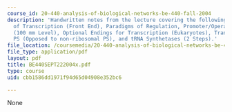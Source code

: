 ```yaml
---
course_id: 20-440-analysis-of-biological-networks-be-440-fall-2004
description: 'Handwritten notes from the lecture covering the following topics: recap
  of Transcription (Front End), Paradigms of Regulation, Promoter/Operator Region
  (100 mm Level), Optional Endings for Transcription (Eukaryotes), Translation - mRNA-div''d
  PS (Opposed to non-ribosomal PS), and tRNA Synthetases (2 Steps).'
file_location: /coursemedia/20-440-analysis-of-biological-networks-be-440-fall-2004/cbb1586dd1971f94d65d04908e352bc6_BE440SEPT222004x.pdf
file_type: application/pdf
layout: pdf
title: BE440SEPT222004x.pdf
type: course
uid: cbb1586dd1971f94d65d04908e352bc6

---
```

None